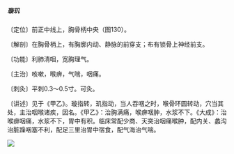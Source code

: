 ##### 璇玑

〔定位〕前正中线上，胸骨柄中央（图130）。

〔解剖〕在胸骨柄上，有胸廓内动、静脉的前穿支；布有锁骨上神经前支。

〔功能〕利肺清咽，宽胸理气。

〔主治〕咳嗽，喉痹，气喘，咽痛。

〔刺灸〕平刺0.3〜0.5寸。可灸。

〔讲述〕见于《甲乙》。璇指转，玑指动，当人吞咽之时，喉骨环圆转动，穴当其处，主治咽喉诸疾，因名。《甲乙》：治胸满痛，喉痹咽肿，水浆不下。《大成》：治喉痹咽痛，水浆不下，胃中有积。临床常配少商、天突治咽痛喉肿，配内关、蠡沟治脏躁咽塞不利，配足三里治胃中宿食，配气海治气喘。

![](./img/图130.jpg)

